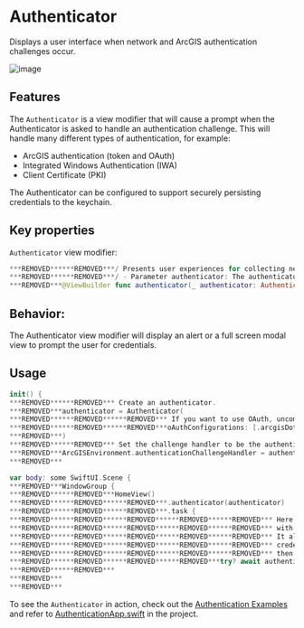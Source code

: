 # Authenticator

Displays a user interface when network and ArcGIS authentication challenges occur.

![image](https:***REMOVED***user-images.githubusercontent.com/3998072/203615041-c887d5e3-bb64-469a-a76b-126059329e92.png)

## Features

The `Authenticator` is a view modifier that will cause a prompt when the Authenticator is asked to handle an authentication challenge.  This will handle many different types of authentication, for example:
  - ArcGIS authentication (token and OAuth)
  - Integrated Windows Authentication (IWA)
  - Client Certificate (PKI)

The Authenticator can be configured to support securely persisting credentials to the keychain.

## Key properties

`Authenticator` view modifier:

```swift
***REMOVED******REMOVED***/ Presents user experiences for collecting network authentication credentials from the user.
***REMOVED******REMOVED***/ - Parameter authenticator: The authenticator for which credentials will be prompted.
***REMOVED***@ViewBuilder func authenticator(_ authenticator: Authenticator) -> some View
```

## Behavior:

The Authenticator view modifier will display an alert or a full screen modal view to prompt the user for credentials.

## Usage

```swift
init() {
***REMOVED******REMOVED*** Create an authenticator.
***REMOVED***authenticator = Authenticator(
***REMOVED******REMOVED******REMOVED*** If you want to use OAuth, uncomment this code:
***REMOVED******REMOVED******REMOVED***oAuthConfigurations: [.arcgisDotCom]
***REMOVED***)
***REMOVED******REMOVED*** Set the challenge handler to be the authenticator we just created.
***REMOVED***ArcGISEnvironment.authenticationChallengeHandler = authenticator
***REMOVED***

var body: some SwiftUI.Scene {
***REMOVED***WindowGroup {
***REMOVED******REMOVED***HomeView()
***REMOVED******REMOVED******REMOVED***.authenticator(authenticator)
***REMOVED******REMOVED******REMOVED***.task {
***REMOVED******REMOVED******REMOVED******REMOVED******REMOVED*** Here we make the authenticator persistent, which means that it will synchronize
***REMOVED******REMOVED******REMOVED******REMOVED******REMOVED*** with the keychain for storing credentials.
***REMOVED******REMOVED******REMOVED******REMOVED******REMOVED*** It also means that a user can sign in without having to be prompted for
***REMOVED******REMOVED******REMOVED******REMOVED******REMOVED*** credentials. Once credentials are cleared from the stores ("sign-out"),
***REMOVED******REMOVED******REMOVED******REMOVED******REMOVED*** then the user will need to be prompted once again.
***REMOVED******REMOVED******REMOVED******REMOVED***try? await authenticator.setupPersistentCredentialStorage(access: .whenUnlockedThisDeviceOnly)
***REMOVED******REMOVED***
***REMOVED***
***REMOVED***
```

To see the `Authenticator` in action, check out the [Authentication Examples](../../AuthenticationExample) and refer to [AuthenticationApp.swift](../../AuthenticationExample/AuthenticationExample/AuthenticationApp.swift) in the project.
